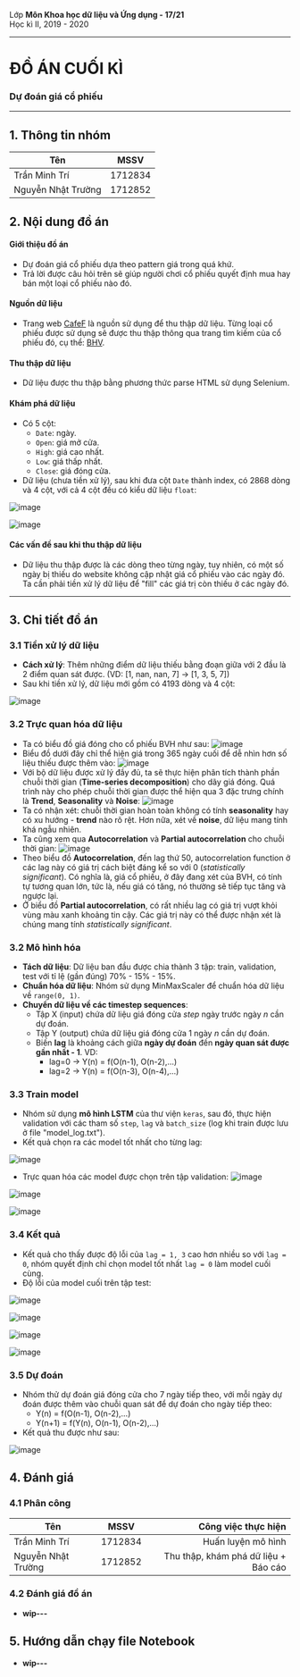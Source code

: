 Lớp **Môn Khoa học dữ liệu và Ứng dụng - 17/21**  
Học kì II, 2019 - 2020  

---

# ĐỒ ÁN CUỐI KÌ

### Dự đoán giá cổ phiếu

---

## 1. Thông tin nhóm 

| Tên  |MSSV|
|-|:-:|
| Trần Minh Trí |1712834|
| Nguyễn Nhật Trường |1712852|

## 2. Nội dung đồ án

#### Giới thiệu đồ án

* Dự đoán giá cổ phiếu dựa theo pattern giá trong quá khứ.
* Trả lời được câu hỏi trên sẽ giúp người chơi cổ phiếu quyết định mua hay bán một loại cổ phiếu nào đó.

#### Nguồn dữ liệu

* Trang web [CafeF](https://s.cafef.vn/) là nguồn sử dụng để thu thập dữ liệu. Từng loại cổ phiếu được sử dụng sẽ được thu thập thông qua trang tìm kiếm của cổ phiếu đó, cụ thể: [BHV](https://s.cafef.vn/Lich-su-giao-dich-BVH-1.chn?fbclid=IwAR0e98txe3qOw8SP_cTAVxXqeTN2CnuAiOnnLMzUXovyH-zJRZXVNBWU2sg).

#### Thu thập dữ liệu

* Dữ liệu được thu thập bằng phương thức parse HTML sử dụng Selenium.

#### Khám phá dữ liệu

* Có 5 cột:
  * `Date`: ngày.
  * `Open`: giá mở cửa.
  * `High`: giá cao nhất.
  * `Low`: giá thấp nhất.
  * `Close`: giá đóng cửa.
* Dữ liệu (chưa tiền xử lý), sau khi đưa cột `Date` thành index, có 2868 dòng và 4 cột, với cả 4 cột đều có kiểu dữ liệu `float`:

![image](./img/data_1.PNG)

![image](./img/data_2.PNG)

#### Các vấn đề sau khi thu thập dữ liệu

* Dữ liệu thu thập được là các dòng theo từng ngày, tuy nhiên, có một số ngày bị thiếu do website không cập nhật giá cổ phiếu vào các ngày đó. Ta cần phải tiền xử lý dữ liệu để "fill" các giá trị còn thiếu ở các ngày đó.

---

## 3. Chi tiết đồ án

### 3.1 Tiền xử lý dữ liệu

* **Cách xử lý**: Thêm những điểm dữ liệu thiếu bằng đoạn giữa với 2 đầu là 2 điểm quan sát được. (VD: [1, nan, nan, 7] -> [1, 3, 5, 7])
* Sau khi tiền xử lý, dữ liệu mới gồm có 4193 dòng và 4 cột:

![image](./img/data_3.PNG)

### 3.2 Trực quan hóa dữ liệu

* Ta có biểu đồ giá đóng cho cổ phiếu BVH như sau:
![image](./img/vis_1.png)
* Biểu đồ dưới đây chỉ thể hiện giá trong 365 ngày cuối để dễ nhìn hơn số liệu thiếu được thêm vào:
![image](./img/vis_2.png)
* Với bộ dữ liệu được xử lý đầy đủ, ta sẽ thực hiện phân tích thành phần chuỗi thời gian (**Time-series decomposition**) cho dãy giá đóng. Quá trình này cho phép chuỗi thời gian được thể hiện qua 3 đặc trưng chính là **Trend**, **Seasonality** và **Noise**:
![image](./img/vis_3.png)
* Ta có nhận xét: chuỗi thời gian hoàn toàn không có tính **seasonality** hay có xu hướng - **trend** nào rõ rệt. Hơn nữa, xét về **noise**, dữ liệu mang tính khá ngẫu nhiên.
* Ta cũng xem qua **Autocorrelation** và **Partial autocorrelation** cho chuỗi thời gian:
![image](./img/vis_4.png)
* Theo biểu đồ **Autocorrelation**, đến lag thứ 50, autocorrelation function ở các lag này có giá trị cách biệt đáng kể so với 0 (*statistically significant*). Có nghĩa là, giá cổ phiếu, ở đây đang xét của BVH, có tính tự tương quan lớn, tức là, nếu giá có tăng, nó thường sẽ tiếp tục tăng và ngược lại.
* Ở biểu đồ **Partial autocorrelation**, có rất nhiều lag có giá trị vượt khỏi vùng màu xanh khoảng tin cậy. Các giá trị này có thể được nhận xét là chúng mang tính *statistically significant*.

### 3.2 Mô hình hóa

* **Tách dữ liệu**: Dữ liệu ban đầu được chia thành 3 tập: train, validation, test với tỉ lệ (gần đúng) 70% - 15% - 15%.
* **Chuẩn hóa dữ liệu**: Nhóm sử dụng MinMaxScaler để chuẩn hóa dữ liệu về `range(0, 1)`.
* **Chuyển dữ liệu về các timestep sequences**:
    * Tập X (input) chứa dữ liệu giá đóng cửa *step* ngày trước ngày *n* cần dự đoán.
    * Tập Y (output) chứa dữ liệu giá đóng cửa 1 ngày *n* cần dự đoán.
    * Biến **lag** là khoảng cách giữa **ngày dự đoán** đến **ngày quan sát được gần nhất - 1**. VD:
        * lag=0 -> Y(n) = f(O(n-1), O(n-2),...)
        * lag=2 -> Y(n) = f(O(n-3), O(n-4),...)

### 3.3 Train model

* Nhóm sử dụng **mô hình LSTM** của thư viện `keras`,  sau đó, thực hiện validation với các tham số `step`, `lag` và `batch_size` (log khi train được lưu ở file "model_log.txt").
* Kết quả chọn ra các model tốt nhất cho từng lag:

![image](./img/model_1.PNG)

* Trực quan hóa các model được chọn trên tập validation:
![image](./img/lag_0.png)

![image](./img/lag_1.png)

![image](./img/lag_3.png)

### 3.4 Kết quả

* Kết quả cho thấy được độ lỗi của `lag = 1, 3` cao hơn nhiều so với `lag = 0`, nhóm quyết định chỉ chọn model tốt nhất `lag = 0` làm model cuối cùng.
* Độ lỗi của model cuối trên tập test:

![image](./img/err_1.png)

![image](./img/err_2.png)

![image](./img/err_3.png)

![image](./img/err_4.png)

### 3.5 Dự đoán

* Nhóm thử dự đoán giá đóng cửa cho 7 ngày tiếp theo, với mỗi ngày dự đoán được thêm vào chuỗi quan sát để dự đoán cho ngày tiếp theo:
    * Y(n) = f(O(n-1), O(n-2),...)
    * Y(n+1) = f(Y(n), O(n-1), O(n-2),...)
* Kết quả thu được như sau:

![image](./img/predict_1.png)

## 4. Đánh giá

### 4.1 Phân công

| Tên  |MSSV|Công việc thực hiện|
|-|:-:|-:|
| Trần Minh Trí |1712834| Huấn luyện mô hình |
| Nguyễn Nhật Trường |1712852| Thu thập, khám phá dữ liệu + Báo cáo |

### 4.2 Đánh giá đồ án

* **wip---**

## 5. Hướng dẫn chạy file Notebook

* **wip---**